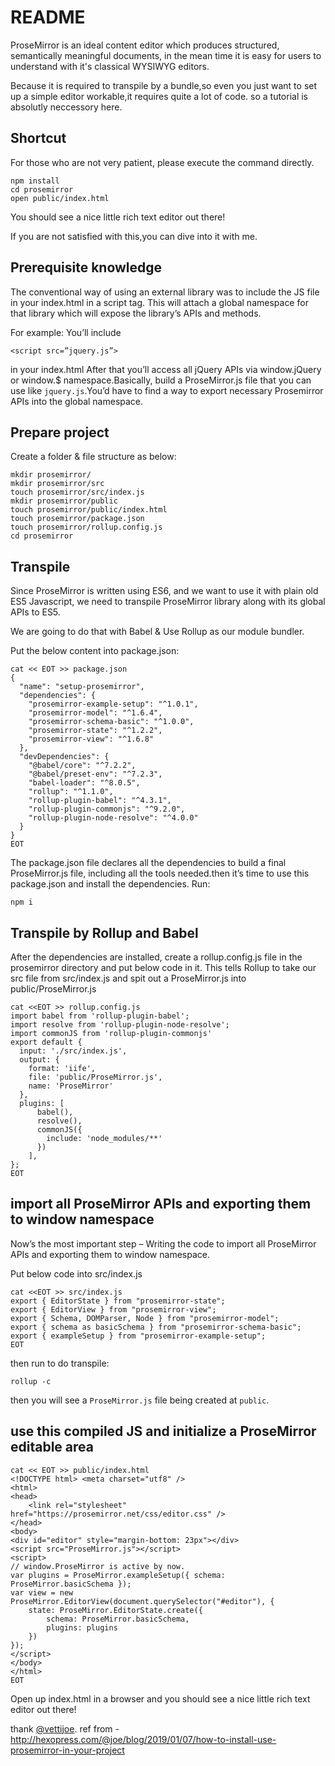# README

ProseMirror is an ideal content editor which produces structured, semantically meaningful documents, in the mean time it is easy for users to understand with it's classical WYSIWYG editors.

Because it is required to transpile by a bundle,so even you just want to set up a simple editor workable,it requires quite a lot of code. so a tutorial is absolutly neccessory here.

## Shortcut

For those who are not very patient, please execute the command directly.

	npm install
	cd prosemirror
	open public/index.html

You should see a nice little rich text editor out there!

If you are not satisfied with this,you can dive into it with me.


## Prerequisite knowledge

The conventional way of using an external library was to include the JS file in your index.html in a script tag. This will attach a global namespace for that library which will expose the library’s APIs and methods.

For example: You’ll include 

	<script src=”jquery.js”> 

in your index.html After that you’ll access all jQuery APIs via window.jQuery or window.$ namespace.Basically, build a ProseMirror.js file that you can use like `jquery.js`.You’d have to find a way to export necessary Prosemirror APIs into the global namespace.


## Prepare project 

Create a folder & file structure as below:

	mkdir prosemirror/
	mkdir prosemirror/src       
	touch prosemirror/src/index.js
	mkdir prosemirror/public
	touch prosemirror/public/index.html
	touch prosemirror/package.json
	touch prosemirror/rollup.config.js
	cd prosemirror

## Transpile

Since ProseMirror is written using ES6, and we want to use it with plain old ES5 Javascript, we need to transpile ProseMirror library along with its global APIs to ES5.

We are going to do that with Babel & Use Rollup as our module bundler.

Put the below content into package.json:

	cat << EOT >> package.json 
	{
	  "name": "setup-prosemirror",
	  "dependencies": {
	    "prosemirror-example-setup": "^1.0.1",
	    "prosemirror-model": "^1.6.4",
	    "prosemirror-schema-basic": "^1.0.0",
	    "prosemirror-state": "^1.2.2",
	    "prosemirror-view": "^1.6.8"
	  },
	  "devDependencies": {
	    "@babel/core": "^7.2.2",
	    "@babel/preset-env": "^7.2.3",
	    "babel-loader": "^8.0.5",
	    "rollup": "^1.1.0",
	    "rollup-plugin-babel": "^4.3.1",
	    "rollup-plugin-commonjs": "^9.2.0",
	    "rollup-plugin-node-resolve": "^4.0.0"
	  }
	}
	EOT

The package.json file declares all the dependencies to build a final ProseMirror.js file, including all the tools needed.then it’s time to use this package.json and install the dependencies. Run:

	npm i

##  Transpile by Rollup and Babel

After the dependencies are installed, create a rollup.config.js file in the prosemirror directory and put below code in it. This tells Rollup to take our src file from src/index.js and spit out a ProseMirror.js into public/ProseMirror.js

	cat <<EOT >> rollup.config.js
	import babel from 'rollup-plugin-babel';
	import resolve from 'rollup-plugin-node-resolve';
	import commonJS from 'rollup-plugin-commonjs'
	export default {
	  input: './src/index.js',
	  output: {
	    format: 'iife',
	    file: 'public/ProseMirror.js',
	    name: 'ProseMirror'
	  },
	  plugins: [
	      babel(),
	      resolve(),
	      commonJS({
	        include: 'node_modules/**'
	      })
	    ],
	};
	EOT

## import all ProseMirror APIs and exporting them to window namespace

Now’s the most important step – Writing the code to import all ProseMirror APIs and exporting them to window namespace.

Put below code into src/index.js
	
	cat <<EOT >> src/index.js
	export { EditorState } from "prosemirror-state";
	export { EditorView } from "prosemirror-view";
	export { Schema, DOMParser, Node } from "prosemirror-model";
	export { schema as basicSchema } from "prosemirror-schema-basic";
	export { exampleSetup } from "prosemirror-example-setup";
	EOT

then run to do transpile:

	rollup -c

then you will see a `ProseMirror.js` file being created at `public`.

## use this compiled JS and initialize a ProseMirror editable area

	cat << EOT >> public/index.html
	<!DOCTYPE html> <meta charset="utf8" />
	<html>
	<head>
	    <link rel="stylesheet" href="https://prosemirror.net/css/editor.css" />
	</head>
	<body>
	<div id="editor" style="margin-bottom: 23px"></div>
	<script src="ProseMirror.js"></script>
	<script>
	// window.ProseMirror is active by now.
	var plugins = ProseMirror.exampleSetup({ schema: ProseMirror.basicSchema });
	var view = new ProseMirror.EditorView(document.querySelector("#editor"), {
	    state: ProseMirror.EditorState.create({
	        schema: ProseMirror.basicSchema,
	        plugins: plugins
	    })
	});
	</script>
	</body>
	</html>
	EOT

Open up index.html in a browser and you should see a nice little rich text editor out there!

thank [@vettijoe](https://twitter.com/@vettijoe).
ref from - 
http://hexopress.com/@joe/blog/2019/01/07/how-to-install-use-prosemirror-in-your-project
